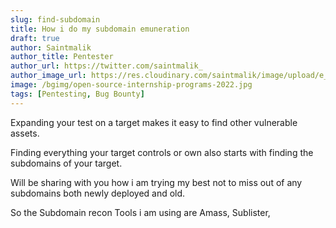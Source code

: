 ```yaml
---
slug: find-subdomain
title: How i do my subdomain emuneration
draft: true
author: Saintmalik
author_title: Pentester
author_url: https://twitter.com/saintmalik_
author_image_url: https://res.cloudinary.com/saintmalik/image/upload/e_sharpen:2000,q_74,r_0/v1641922078/saintmalik.webp
image: /bgimg/open-source-internship-programs-2022.jpg
tags: [Pentesting, Bug Bounty]
---
```


Expanding your test on a target makes it easy to find other vulnerable assets.

Finding everything your target controls or own also starts with finding the subdomains of your target.

Will be sharing with you how i am trying my best not to miss out of any subdomains both newly deployed and old.

So the Subdomain recon Tools i am using are Amass, Sublister, 